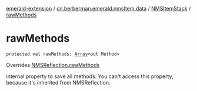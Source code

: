 [emerald-extension](../../index.md) / [cn.berberman.emerald.nmsItem.data](../index.md) / [NMSItemStack](index.md) / [rawMethods](.)

# rawMethods

`protected val rawMethods: `[`Array`](https://kotlinlang.org/api/latest/jvm/stdlib/kotlin/-array/index.html)`<out Method>`

Overrides [NMSReflection.rawMethods](../../cn.berberman.emerald.nms-item/-n-m-s-reflection/raw-methods.md)

internal property to save all methods.
You can't access this property, because it's inherited from NMSReflection.

